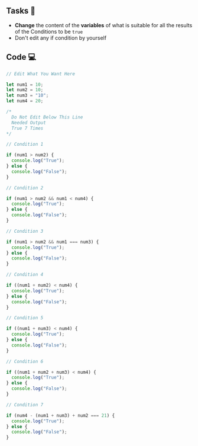 ## Tasks 🎯

- **Change** the content of the **variables** of what is suitable for all the results of the Conditions to be  `true`
- Don't edit  any if condition by yourself

## Code 💻

```js
// Edit What You Want Here

let num1 = 10;
let num2 = 10;
let num3 = "10";
let num4 = 20;

/*
  Do Not Edit Below This Line
  Needed Output
  True 7 Times
*/

// Condition 1

if (num1 > num2) {
  console.log("True");
} else {
  console.log("False");
}

// Condition 2

if (num1 > num2 && num1 < num4) {
  console.log("True");
} else {
  console.log("False");
}

// Condition 3

if (num1 > num2 && num1 === num3) {
  console.log("True");
} else {
  console.log("False");
}

// Condition 4

if ((num1 + num2) < num4) {
  console.log("True");
} else {
  console.log("False");
}

// Condition 5

if ((num1 + num3) < num4) {
  console.log("True");
} else {
  console.log("False");
}

// Condition 6

if ((num1 + num2 + num3) < num4) {
  console.log("True");
} else {
  console.log("False");
}

// Condition 7

if (num4 - (num1 + num3) + num2 === 21) {
  console.log("True");
} else {
  console.log("False");
}
```
